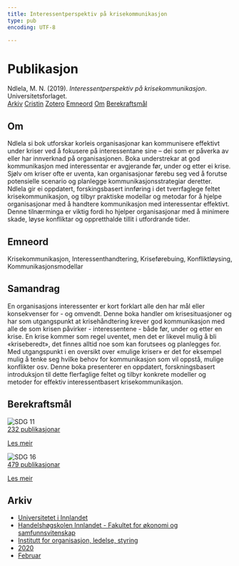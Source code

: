 ```yaml
---
title: Interessentperspektiv på krisekommunikasjon
type: pub
encoding: UTF-8

---
```

<h1>Publikasjon</h1>
<article id="csl-bib-container-FKLE6IMA" class="csl-bib-container">
  <div class="csl-bib-body"> <div class="csl-entry">Ndlela, M. N. (2019). <i>Interessentperspektiv på krisekommunikasjon</i>. Universitetsforlaget.</div> </div>
  <div class="csl-bib-buttons">
    <a href="#taxonomy-article-FKLE6IMA" alt="archive" class="csl-bib-button">Arkiv</a>
    <a href="https://app.cristin.no/results/show.jsf?id=1791117" alt="Cristin" class="csl-bib-button">Cristin</a>
    <a href="http://zotero.org/groups/5881554/items/FKLE6IMA" alt="Zotero" class="csl-bib-button">Zotero</a>
    <a href="#keywords-article-FKLE6IMA" alt="keywords" class="csl-bib-button">Emneord</a>
    <a href="#about-article-FKLE6IMA" alt="about_pub" class="csl-bib-button">Om</a>
    <a href="#sdg-article-FKLE6IMA" alt="sdg" class="csl-bib-button">Berekraftsmål</a>
  </div>
  <div id="csl-bib-meta-container-FKLE6IMA"></div>
</article>
<div id="csl-bib-meta-FKLE6IMA" class="csl-bib-meta">
  <article id="about-article-FKLE6IMA" class="about_pub-article">
    <h1>Om</h1>
    Ndlela si bok utforskar korleis organisasjonar kan kommunisere effektivt under kriser ved å fokusere på interessentane sine – dei som er påverka av eller har innverknad på organisasjonen. Boka understrekar at god kommunikasjon med interessentar er avgjerande før, under og etter ei krise. Sjølv om kriser ofte er uventa, kan organisasjonar førebu seg ved å forutse potensielle scenario og planlegge kommunikasjonsstrategiar deretter. Ndlela gir ei oppdatert, forskingsbasert innføring i det tverrfaglege feltet krisekommunikasjon, og tilbyr praktiske modellar og metodar for å hjelpe organisasjonar med å handtere kommunikasjon med interessentar effektivt. Denne tilnærminga er viktig fordi ho hjelper organisasjonar med å minimere skade, løyse konfliktar og oppretthalde tillit i utfordrande tider.
  </article>
  <article id="keywords-article-FKLE6IMA" class="keywords-article">
    <h1>Emneord</h1>
    Krisekommunikasjon, Interessenthandtering, Kriseførebuing, Konfliktløysing, Kommunikasjonsmodellar
  </article>
  <article id="abstract-article-FKLE6IMA" class="abstract-article">
    <h1>Samandrag</h1>
    En organisasjons interessenter er kort forklart alle den har mål eller konsekvenser for - og omvendt. Denne boka handler om krisesituasjoner og har som utgangspunkt at krisehåndtering krever god kommunikasjon med alle de som krisen påvirker - interessentene - både før, under og etter en krise. En krise kommer som regel uventet, men det er likevel mulig å bli «kriseberedt», det finnes alltid noe som kan forutsees og planlegges for. Med utgangspunkt i en oversikt over «mulige kriser» er det for eksempel mulig å tenke seg hvilke behov for kommunikasjon som vil oppstå, mulige konflikter osv. Denne boka presenterer en oppdatert, forskningsbasert introduksjon til dette flerfaglige feltet og tilbyr konkrete modeller og metoder for effektiv interessentbasert krisekommunikasjon.
  </article>
  <article id="sdg-article-FKLE6IMA" class="sdg-article">
    <h1>Berekraftsmål</h1>
    <div class="sdg-container"><div id="sdg11" class="sdg">
        <img src="{{< params subfolder >}}images/sdg/sdg11_nn.png" class="image" alt="SDG 11">
        <div class="sdg-overlay">
          <a href="{{< params subfolder >}}nn/archive/?sdg=11#archive" class="sdg-publication-count"><span>232</span> publikasjonar</a>
          <p><a href="https://fn.no/om-fn/fns-baerekraftsmaal/baerekraftige-byer-og-lokalsamfunn?lang=nno-NO" class="sdg-read-more">Les meir</a></p>
        </div>
      </div> <div id="sdg16" class="sdg">
        <img src="{{< params subfolder >}}images/sdg/sdg16_nn.png" class="image" alt="SDG 16">
        <div class="sdg-overlay">
          <a href="{{< params subfolder >}}nn/archive/?sdg=16#archive" class="sdg-publication-count"><span>479</span> publikasjonar</a>
          <p><a href="https://fn.no/om-fn/fns-baerekraftsmaal/fred-rettferdighet-og-velfungerende-institusjoner?lang=nno-NO" class="sdg-read-more">Les meir</a></p>
        </div>
      </div></div>
  </article>
  <article id="taxonomy-article-FKLE6IMA" class="taxonomy-article">
    <h1>Arkiv</h1>
    <ul>
      <li><a href="{{< params subfolder >}}nn/archive/?key=3DCRN523">Universitetet i Innlandet</a></li>
      <li><a href="{{< params subfolder >}}nn/archive/?key=DU8Q9LN9">Handelshøgskolen Innlandet - Fakultet for økonomi og samfunnsvitenskap</a></li>
      <li><a href="{{< params subfolder >}}nn/archive/?key=4LUWR3ZM">Institutt for organisasjon, ledelse, styring</a></li>
      <li><a href="{{< params subfolder >}}nn/archive/?key=L4LD5JU9">2020</a></li>
      <li><a href="{{< params subfolder >}}nn/archive/?key=AAUEAIFK">Februar</a></li>
    </ul>
  </article>
</div>
